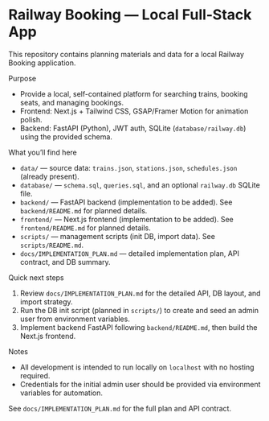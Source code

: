 # Railway Booking — Local Full‑Stack App

This repository contains planning materials and data for a local Railway Booking application.

Purpose
- Provide a local, self-contained platform for searching trains, booking seats, and managing bookings.
- Frontend: Next.js + Tailwind CSS, GSAP/Framer Motion for animation polish.
- Backend: FastAPI (Python), JWT auth, SQLite (`database/railway.db`) using the provided schema.

What you’ll find here
- `data/` — source data: `trains.json`, `stations.json`, `schedules.json` (already present).
- `database/` — `schema.sql`, `queries.sql`, and an optional `railway.db` SQLite file.
- `backend/` — FastAPI backend (implementation to be added). See `backend/README.md` for planned details.
- `frontend/` — Next.js frontend (implementation to be added). See `frontend/README.md` for planned details.
- `scripts/` — management scripts (init DB, import data). See `scripts/README.md`.
- `docs/IMPLEMENTATION_PLAN.md` — detailed implementation plan, API contract, and DB summary.

Quick next steps
1. Review `docs/IMPLEMENTATION_PLAN.md` for the detailed API, DB layout, and import strategy.
2. Run the DB init script (planned in `scripts/`) to create and seed an admin user from environment variables.
3. Implement backend FastAPI following `backend/README.md`, then build the Next.js frontend.

Notes
- All development is intended to run locally on `localhost` with no hosting required.
- Credentials for the initial admin user should be provided via environment variables for automation.

See `docs/IMPLEMENTATION_PLAN.md` for the full plan and API contract.
